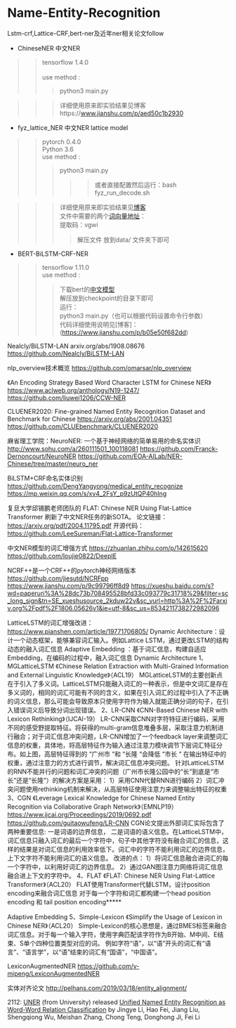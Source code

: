 # Name-Entity-Recognition
Lstm-crf,Lattice-CRF,bert-ner及近年ner相关论文follow<br>

- ChineseNER 中文NER <br>
>>tensorflow 1.4.0<br><br>
>>use method :<br>
>>>python3 main.py<br>
    
>>>详细使用原来即实验结果见博客https://www.jianshu.com/p/aed50c1b2930<br>

- fyz_lattice_NER 中文NER lattice model<br>
>>pytorch 0.4.0<br>
>>Python 3.6<br>
>>use method :<br>
>>>python3 main.py<br>
>>>>>或者直接配置然后运行：bash fyz_run_decode.sh<br>
	
>>>详细使用原来即实验结果见[博客](https://www.jianshu.com/p/9c99796ff8d9)<br>
>>>文件中需要的两个[词向量地址](https://pan.baidu.com/s/1Uj97799tGjdET_vbdkW7tQ )：<br>
>>>提取码：vgwi <br>
>>>>解压文件 放到data/ 文件夹下即可<br>
		
- BERT-BiLSTM-CRF-NER<br>
>>tensorflow 1.11.0<br>
>>use method :<br>
>>>下载bert的[中文模型](https://storage.googleapis.com/bert_models/2018_11_03/chinese_L-12_H-768_A-12.zip)<br>
>>>解压放到checkpoint的目录下即可<br>
>>>运行：<br>
>>>python3 main.py（也可以根据代码设置命令行参数）<br>
>>>代码详细使用说明见[博客]：(https://www.jianshu.com/p/b05e50f682dd)<br>
			
	
Nealcly/BiLSTM-LAN
arxiv.org/abs/1908.08676
https://github.com/Nealcly/BiLSTM-LAN

nlp_overview技术概览
https://github.com/omarsar/nlp_overview


《An Encoding Strategy Based Word Character LSTM for Chinese NER》
https://www.aclweb.org/anthology/N19-1247/
https://github.com/liuwei1206/CCW-NER

CLUENER2020: Fine-grained Named Entity Recognition Dataset and Benchmark for Chinese
https://arxiv.org/abs/2001.04351
https://github.com/CLUEbenchmark/CLUENER2020

麻省理工学院：NeuroNER: 一个基于神经网络的简单易用的命名实体识
http://www.sohu.com/a/260111501_100118081
https://github.com/Franck-Dernoncourt/NeuroNER
https://github.com/EOA-AILab/NER-Chinese/tree/master/neuro_ner

BiLSTM+CRF命名实体识别
https://github.com/DengYangyong/medical_entity_recognize
https://mp.weixin.qq.com/s/xv4_2FsY_p9zUtQP40hIng

复旦大学邱锡鹏老师团队的 FLAT: Chinese NER Using Flat-Lattice Transformer 刷新了中文NER任务的新SOTA。
论文链接：
https://arxiv.org/pdf/2004.11795.pdf
开源代码：
https://github.com/LeeSureman/Flat-Lattice-Transformer

中文NER模型的词汇增强方式
https://zhuanlan.zhihu.com/p/142615620
https://github.com/loujie0822/DeepIE

NCRF++是一个CRF++的pytorch神经网络版本
https://github.com/jiesutd/NCRFpp
https://www.jianshu.com/p/9c99796ff8d9
https://xueshu.baidu.com/s?wd=paperuri%3A%28dc73b708495528bfd33c093779c31718%29&filter=sc_long_sign&tn=SE_xueshusource_2kduw22v&sc_vurl=http%3A%2F%2Farxiv.org%2Fpdf%2F1806.05626v1&ie=utf-8&sc_us=8534211738272982096

LatticeLSTM的词汇增强改进：
https://www.pianshen.com/article/19771706805/
Dynamic Architecture：设计一个动态框架，能够兼容词汇输入。例如Lattice LSTM，通过更改LSTM的结构动态的融入词汇信息
Adaptive Embedding ：基于词汇信息，构建自适应Embedding，在编码的过程中，融入词汇信息
Dynamic Architecture
1、MGLatticeLSTM
《Chinese Relation Extraction with Multi-Grained Information and External Linguistic Knowledge》（ACL19）
MGLatticeLSTM的主要创新点在于引入了多义词。LatticeLSTM只能融入词汇的一种表示，但是中文词汇是存在多义词的，相同的词汇可能有不同的含义，如果在引入词汇的过程中引入了不正确的词义信息，那么可能会导致原本只使用字符作为输入就能正确分词的句子，在引入错误词义后导致分词出现错误。
2、LR-CNN
《CNN-Based Chinese NER with Lexicon Rethinking》（IJCAI-19）
LR-CNN采取CNN对字符特征进行编码，采用不同的感受野提取特征。将获得的multi-gram信息堆叠多层，采取注意力机制进行融合；对于词汇信息冲突问题，LR-CNN增加了一个feedback layer来调整词汇信息的权重，具体地，将高层特征作为输入通过注意力模块调节下层词汇特征分布。如上图，高层特征得到的 “广州市 “和 “长隆 “会降低 “市长 “ 在输出特征中的权重，通过注意力的方式进行调节，解决词汇信息冲突问题。
针对LatticeLSTM的RNN不能并行的问题和词汇冲突的问题（广州市长隆公园中的“长”到底是“市长”还是“长隆”）的解决方案是采用：
1）采用CNN代替RNN进行编码
2）词汇冲突问题使用rethinking机制来解决，从高层特征使用注意力来调整输出特征的权重
3、CGN
《Leverage Lexical Knowledge for Chinese Named Entity Recognition via Collaborative Graph Network》（EMNLP19）
https://www.ijcai.org/Proceedings/2019/0692.pdf
https://github.com/guitaowufeng/LR-CNN
CGN论文提出外部词汇实际包含了两种重要信息: 一是词语的边界信息， 二是词语的语义信息。在LatticeLSTM中，词汇信息只融入词汇的最后一个字符中，句子中其他字符没有融合词汇的信息，这样的结果是对词汇信息的利用效率低下。词汇中的字符不能利用词汇的边界信息，上下文字符不能利用词汇的语义信息。
改进的点：
1）将词汇信息融合进词汇的每一个字符中，以利用好词汇的边界信息。
2）通过GAN图注意力网络将词汇信息融合进上下文的字符中。
4、FLAT
《FLAT: Chinese NER Using Flat-Lattice Transformer》（ACL20）
FLAT使用Transformer代替LSTM，设计position encoding来融合词汇信息
对于每一个字符和词汇都构建一个head position encoding 和 tail position encoding*****

Adaptive Embedding 
5、Simple-Lexicon
《Simplify the Usage of Lexicon in Chinese NER》（ACL20）
Simple-Lexicon的核心思想是，通过BMES标签来融合词汇信息。对于每一个输入字符，使用字典匹配该字符作为B开始、M中间、E结束、S单个四种位置类型对应的词。
例如字符“语”，以“语”开头的词汇有“语言”、“语言学”，以“语”结束的词汇有“国语”，“中国语”。

LexiconAugmentedNER
https://github.com/v-mipeng/LexiconAugmentedNER


实体对齐论文
http://pelhans.com/2019/03/18/entity_alignment/

2112: [UNER](https://github.com/ljynlp/W2NER) (from University) released [Unified Named Entity Recognition as Word-Word Relation Classification](https://arxiv.org/abs/2112.10070) by Jingye Li, Hao Fei, Jiang Liu, Shengqiong Wu, Meishan Zhang, Chong Teng, Donghong Ji, Fei Li
















